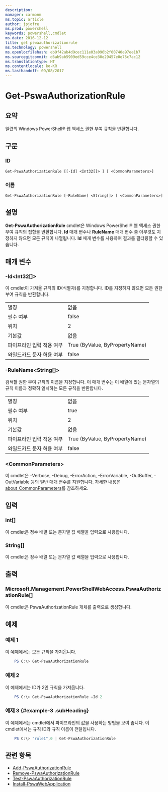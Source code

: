 ```yaml
---
description: 
manager: carmonm
ms.topic: article
author: jpjofre
ms.prod: powershell
keywords: powershell,cmdlet
ms.date: 2016-12-12
title: get pswaauthorizationrule
ms.technology: powershell
ms.openlocfilehash: eb9f42ab4d9cec111e03a096b2f00740e97ee1b7
ms.sourcegitcommit: d6ab9ab5909ed59cce4ce30e29457e0e75c7ac12
ms.translationtype: HT
ms.contentlocale: ko-KR
ms.lasthandoff: 09/08/2017
---
```

# <a name="get-pswaauthorizationrule"></a>Get-PswaAuthorizationRule

## <a name="synopsis"></a>요약

일련의 Windows PowerShell® 웹 액세스 권한 부여 규칙을 반환합니다.

## <a name="syntax"></a>구문

### <a name="id"></a>ID
```
Get-PswaAuthorizationRule [[-Id] <Int32[]> ] [ <CommonParameters>]
```

### <a name="name"></a>이름
```
Get-PswaAuthorizationRule [-RuleName] <String[]> [ <CommonParameters>]
```

## <a name="description"></a>설명

**Get-PswaAuthorizationRule** cmdlet은 Windows PowerShell® 웹 액세스 권한 부여 규칙의 집합을 반환합니다.
**Id** 매개 변수나 **RuleName** 매개 변수 중 아무것도 지정하지 않으면 모든 규칙이 나열됩니다. **Id** 매개 변수를 사용하여 결과를 필터링할 수 있습니다.

## <a name="parameters"></a>매개 변수

### <a name="-idltint32gt"></a>-Id&lt;Int32\[\]&gt;

이 cmdlet이 가져올 규칙의 ID(식별자)를 지정합니다. ID를 지정하지 않으면 모든 권한 부여 규칙을 반환합니다.

|||  
|-|-|
| 별칭                              | 없음                                 |
| 필수 여부                            | false                                |
| 위치                            | 2                                    |
| 기본값                        | 없음                                 |
| 파이프라인 입력 적용 여부               | True (ByValue, ByPropertyName)       |
| 와일드카드 문자 허용 여부          | false                                |

### <a name="-rulenameltstringgt"></a>-RuleName&lt;String\[\]&gt;

검색할 권한 부여 규칙의 이름을 지정합니다. 이 매개 변수는 이 배열에 있는 문자열의 규칙 이름과 정확히 일치하는 모든 규칙을 반환합니다.

|||  
|-|-|
| 별칭                              | 없음                                 |
| 필수 여부                            | true                                 |
| 위치                            | 2                                    |
| 기본값                        | 없음                                 |
| 파이프라인 입력 적용 여부               | True (ByValue, ByPropertyName)       |
| 와일드카드 문자 허용 여부          | false                                |

### <a name="ltcommonparametersgt"></a>&lt;CommonParameters&gt;

이 cmdlet은 -Verbose, -Debug, -ErrorAction, -ErrorVariable, -OutBuffer, -OutVariable 등의 일반 매개 변수를 지원합니다.
자세한 내용은 [about_CommonParameters](http://go.microsoft.com/fwlink/p/?LinkID=113216)를 참조하세요.

## <a name="inputs"></a>입력

### <a name="int"></a>int\[\]

이 cmdlet은 정수 배열 또는 문자열 값 배열을 입력으로 사용합니다.

### <a name="string"></a>String\[\]

이 cmdlet은 정수 배열 또는 문자열 값 배열을 입력으로 사용합니다.

## <a name="outputs"></a>출력

### <a name="microsoftmanagementpowershellwebaccesspswaauthorizationrule"></a>Microsoft.Management.PowerShellWebAccess.PswaAuthorizationRule\[\]

이 cmdlet은 PswaAuthorizationRule 개체를 출력으로 생성합니다.


## <a name="examples"></a>예제

### <a name="example-1"></a>예제 1

이 예제에서는 모든 규칙을 가져옵니다.

```PowerShell
    PS C:\> Get-PswaAuthorizationRule
```

### <a name="example-2"></a>예제 2

이 예제에서는 ID가 *2*인 규칙을 가져옵니다.

```PowerShell
    PS C:\> Get-PswaAuthorizationRule –Id 2
```

### <a name="example-3-example-3-subheading"></a>예제 3 {#example-3 .subHeading}

이 예제에서는 cmdlet에서 파이프라인의 값을 사용하는 방법을 보여 줍니다.
이 cmdlet에서는 규칙 ID와 규칙 이름이 전달됩니다.

```PowerShell
    PS C:\> "rule1",0 | Get-PswaAuthorizationRule
```

## <a name="related-topics"></a>관련 항목

- [Add-PswaAuthorizationRule](add-pswaauthorizationrule.md)
- [Remove-PswaAuthorizationRule](remove-pswaauthorizationrule.md)
- [Test-PswaAuthorizationRule](test-pswaauthorizationrule.md)
- [Install-PswaWebApplication](install-pswawebapplication.md)
